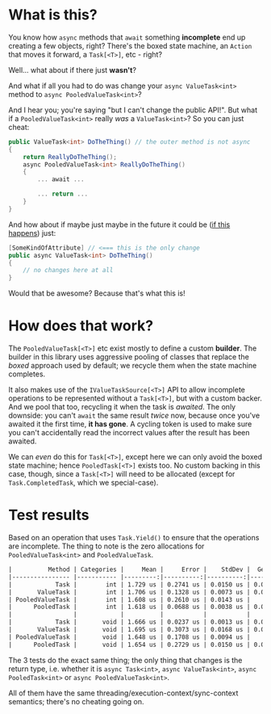 # What is this?

You know how `async` methods that `await` something **incomplete** end up creating a few objects, right? There's
the boxed state machine, an `Action` that moves it forward, a `Task[<T>]`, etc - right?

Well... what about if there just **wasn't**?

And what if all you had to do was change your `async ValueTask<int>` method to `async PooledValueTask<int>`?

And I hear you; you're saying "but I can't change the public API!". But what if a `PooledValueTask<int>` really *was*
a `ValueTask<int>`? So you can just cheat:

``` c#
public ValueTask<int> DoTheThing() // the outer method is not async
{
	return ReallyDoTheThing();
	async PooledValueTask<int> ReallyDoTheThing()
	{
		... await ...

		... return ...
	}
}
```

And how about if maybe just maybe in the future it could be ([if this happens](https://github.com/dotnet/csharplang/issues/1407)) just:

``` c#
[SomeKindOfAttribute] // <=== this is the only change
public async ValueTask<int> DoTheThing()
{
	// no changes here at all
}
```

Would that be awesome? Because that's what this is!

# How does that work?

The `PooledValueTask[<T>]` etc exist mostly to define a custom **builder**. The builder in this library uses aggressive pooling of classes
that replace the *boxed* approach used by default; we recycle them when the state machine completes.

It also makes use of the `IValueTaskSource[<T>]` API to allow incomplete operations to be represented without a `Task[<T>]`, but with a custom backer.
And we pool that too, recycling it when the task is *awaited*. The only downside: you can't `await` the same result *twice* now, because
once you've awaited it the first time, **it has gone**. A cycling token is used to make sure you can't accidentally read the incorrect
values after the result has been awaited.

We can *even* do this for `Task[<T>]`, except here we can only avoid the boxed state machine; hence `PooledTask[<T>]` exists too. No custom backing in this case, though, since a `Task[<T>]` will
need to be allocated (except for `Task.CompletedTask`, which we special-case).

# Test results

Based on an operation that uses `Task.Yield()` to ensure that the operations are incomplete. The thing to note is the zero
allocations for `PooledValueTask<int>` and `PooledValueTask`.

``` txt
|          Method | Categories |     Mean |     Error |    StdDev |  Gen 0 | Gen 1 | Gen 2 | Allocated |
|---------------- |----------- |---------:|----------:|----------:|-------:|------:|------:|----------:|
|            Task |        int | 1.729 us | 0.2741 us | 0.0150 us | 0.0176 |     - |     - |     120 B |
|       ValueTask |        int | 1.706 us | 0.1328 us | 0.0073 us | 0.0195 |     - |     - |     128 B |
| PooledValueTask |        int | 1.608 us | 0.2610 us | 0.0143 us |      - |     - |     - |         - |
|      PooledTask |        int | 1.618 us | 0.0688 us | 0.0038 us | 0.0098 |     - |     - |      72 B |
|                 |            |          |           |           |        |       |       |           |
|            Task |       void | 1.666 us | 0.0237 us | 0.0013 us | 0.0176 |     - |     - |     112 B |
|       ValueTask |       void | 1.695 us | 0.3073 us | 0.0168 us | 0.0176 |     - |     - |     120 B |
| PooledValueTask |       void | 1.648 us | 0.1708 us | 0.0094 us |      - |     - |     - |         - |
|      PooledTask |       void | 1.654 us | 0.2729 us | 0.0150 us | 0.0098 |     - |     - |      72 B |
```

The 3 tests do the exact same thing; the only thing that changes is the return type, i.e. whether it is `async Task<int>`, `async ValueTask<int>`, `async PooledTask<int>` or `async PooledValueTask<int>`.

All of them have the same threading/execution-context/sync-context semantics; there's no cheating going on.

